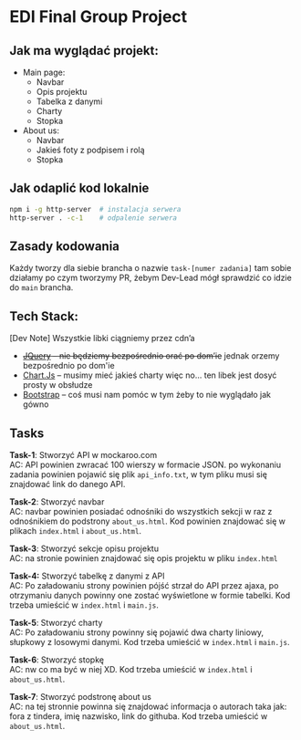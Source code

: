 # EDI Final Group Project

## Jak ma wyglądać projekt:

- Main page:
  - Navbar
  - Opis projektu
  - Tabelka z danymi
  - Charty
  - Stopka
- About us:
  - Navbar
  - Jakieś foty z podpisem i rolą
  - Stopka

## Jak odaplić kod lokalnie

```bash
npm i -g http-server  # instalacja serwera
http-server . -c-1    # odpalenie serwera
```

## Zasady kodowania

Każdy tworzy dla siebie brancha o nazwie `task-[numer zadania]` tam sobie działamy po czym tworzymy PR, żebym Dev-Lead mógł sprawdzić co idzie do `main` brancha.

## Tech Stack:

[Dev Note] Wszystkie libki ciągniemy przez cdn’a

- ~~[JQuery](https://jquery.com) – nie będziemy bezpośrednio orać po dom’ie~~ jednak orzemy bezpośrednio po dom'ie
- [Chart.Js](https://www.chartjs.org) – musimy mieć jakieś charty więc no… ten libek jest dosyć prosty w obsłudze
- [Bootstrap](https://getbootstrap.com) – coś musi nam pomóc w tym żeby to nie wyglądało jak gówno

## Tasks

**Task-1**: Stworzyć API w mockaroo.com\
AC: API powinien zwracać 100 wierszy w formacie JSON. po wykonaniu zadania powinien pojawić się plik `api_info.txt`, w tym pliku musi się znajdować link do danego API.

**Task-2**: Stworzyć navbar\
AC: navbar powinien posiadać odnośniki do wszystkich sekcji w raz z odnośnikiem do podstrony `about_us.html`. Kod powinien znajdować się w plikach `index.html` i `about_us.html`.

**Task-3**: Stworzyć sekcje opisu projektu\
AC: na stronie powinien znajdować się opis projektu w pliku `index.html`

**Task-4:** Stworzyć tabelkę z danymi z API\
AC: Po załadowaniu strony powinien pójść strzał do API przez ajaxa, po otrzymaniu danych powinny one zostać wyświetlone w formie tabelki. Kod trzeba umieścić w `index.html` i `main.js`.

**Task-5**: Stworzyć charty\
AC: Po załadowaniu strony powinny się pojawić dwa charty liniowy, słupkowy z losowymi danymi. Kod trzeba umieścić w `index.html` i `main.js`.

**Task-6**: Stworzyć stopkę\
AC: nw co ma być w niej XD. Kod trzeba umieścić w `index.html` i `about_us.html`.

**Task-7**: Stworzyć podstronę about us\
AC: na tej stronnie powinna się znajdować informacja o autorach taka jak: fora z tindera, imię nazwisko, link do githuba. Kod trzeba umieścić w `about_us.html`.
